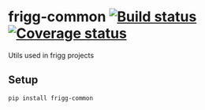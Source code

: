 # frigg-common [![Build status](https://ci.frigg.io/badges/frigg/frigg-common/)](https://ci.frigg.io/frigg/frigg-common/last/) [![Coverage status](https://ci.frigg.io/badges/coverage/frigg/frigg-common/)](https://ci.frigg.io/frigg/frigg-common/last/)

Utils used in frigg projects

## Setup
```
pip install frigg-common
```
